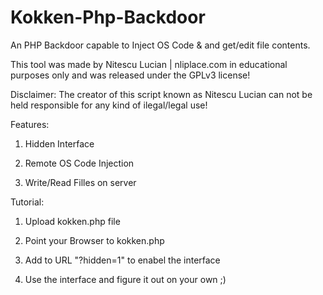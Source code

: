 # Kokken-Php-Backdoor
An PHP Backdoor capable to Inject OS Code &amp; and get/edit file contents.

This tool was made by Nitescu Lucian | nliplace.com in educational purposes only and was released under the GPLv3 license!

Disclaimer:
The creator of this script known as Nitescu Lucian can not be held responsible for any kind of ilegal/legal use!

Features: 

1) Hidden Interface

2) Remote OS Code Injection

3) Write/Read Filles on server

Tutorial: 

1) Upload kokken.php file

2) Point your Browser to kokken.php

3) Add to URL "?hidden=1" to enabel the interface

4) Use the interface and figure it out on your own ;)
